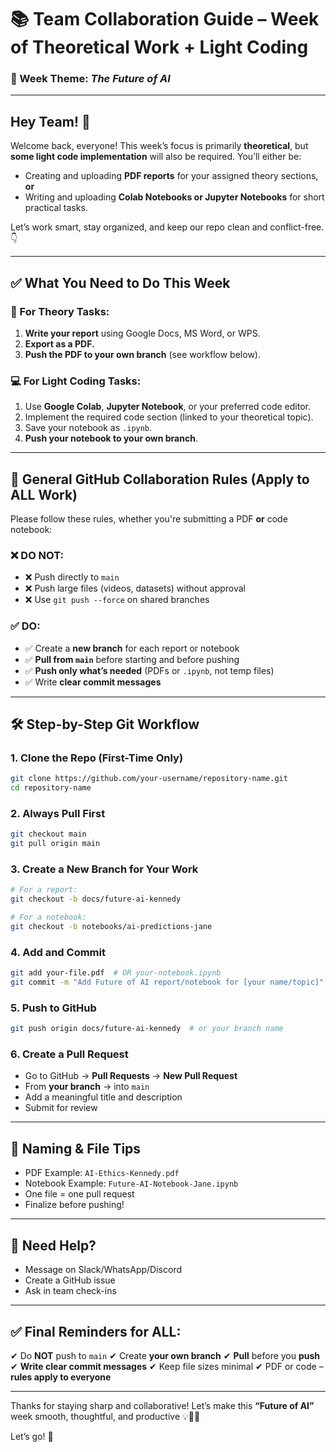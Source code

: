 

# 📚 Team Collaboration Guide – Week of Theoretical Work + Light Coding

### 🧠 Week Theme: *The Future of AI*

---

## Hey Team! 👋

Welcome back, everyone! This week’s focus is primarily **theoretical**, but **some light code implementation** will also be required. You’ll either be:

* Creating and uploading **PDF reports** for your assigned theory sections, **or**
* Writing and uploading **Colab Notebooks or Jupyter Notebooks** for short practical tasks.

Let’s work smart, stay organized, and keep our repo clean and conflict-free. 👇

---

## ✅ What You Need to Do This Week

### 📘 For Theory Tasks:

1. **Write your report** using Google Docs, MS Word, or WPS.
2. **Export as a PDF.**
3. **Push the PDF to your own branch** (see workflow below).

### 💻 For Light Coding Tasks:

1. Use **Google Colab**, **Jupyter Notebook**, or your preferred code editor.
2. Implement the required code section (linked to your theoretical topic).
3. Save your notebook as `.ipynb`.
4. **Push your notebook to your own branch**.

---

## 🚨 General GitHub Collaboration Rules (Apply to ALL Work)

Please follow these rules, whether you're submitting a PDF **or** code notebook:

### ❌ DO NOT:

* ❌ Push directly to `main`
* ❌ Push large files (videos, datasets) without approval
* ❌ Use `git push --force` on shared branches

### ✅ DO:

* ✅ Create a **new branch** for each report or notebook
* ✅ **Pull from `main`** before starting and before pushing
* ✅ **Push only what’s needed** (PDFs or `.ipynb`, not temp files)
* ✅ Write **clear commit messages**

---

## 🛠️ Step-by-Step Git Workflow

### 1. Clone the Repo (First-Time Only)

```bash
git clone https://github.com/your-username/repository-name.git
cd repository-name
```

### 2. Always Pull First

```bash
git checkout main
git pull origin main
```

### 3. Create a New Branch for Your Work

```bash
# For a report:
git checkout -b docs/future-ai-kennedy

# For a notebook:
git checkout -b notebooks/ai-predictions-jane
```

### 4. Add and Commit

```bash
git add your-file.pdf  # OR your-notebook.ipynb
git commit -m "Add Future of AI report/notebook for [your name/topic]"
```

### 5. Push to GitHub

```bash
git push origin docs/future-ai-kennedy  # or your branch name
```

### 6. Create a Pull Request

* Go to GitHub → **Pull Requests** → **New Pull Request**
* From **your branch** → into `main`
* Add a meaningful title and description
* Submit for review

---

## 📂 Naming & File Tips

* PDF Example: `AI-Ethics-Kennedy.pdf`
* Notebook Example: `Future-AI-Notebook-Jane.ipynb`
* One file = one pull request
* Finalize before pushing!

---

## 💬 Need Help?

* Message on Slack/WhatsApp/Discord
* Create a GitHub issue
* Ask in team check-ins

---

## ✅ Final Reminders for ALL:

✔ Do **NOT** push to `main`
✔ Create **your own branch**
✔ **Pull** before you **push**
✔ **Write clear commit messages**
✔ Keep file sizes minimal
✔ PDF or code – **rules apply to everyone**

---

Thanks for staying sharp and collaborative! Let’s make this **“Future of AI”** week smooth, thoughtful, and productive 💡🤖📘

Let’s go! 🚀

